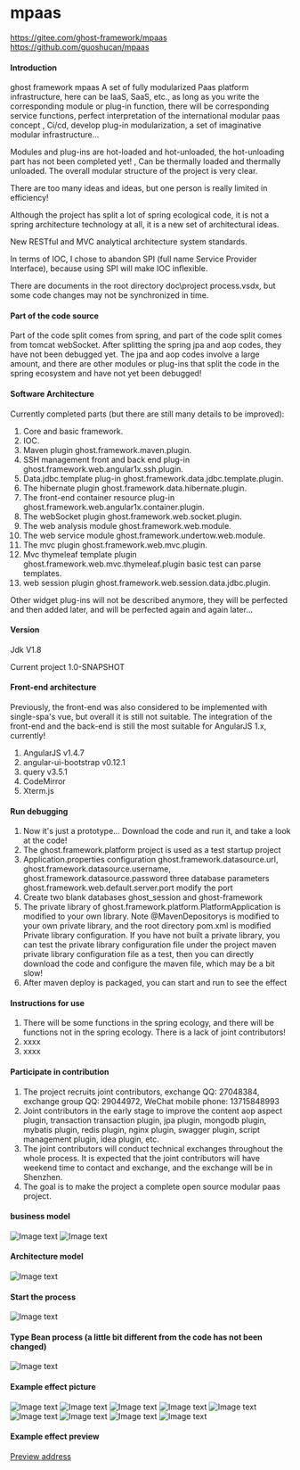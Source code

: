 # mpaas

https://gitee.com/ghost-framework/mpaas
https://github.com/guoshucan/mpaas

#### Introduction
ghost framework mpaas A set of fully modularized Paas platform infrastructure, here can be IaaS, SaaS, etc., as long as you write the corresponding module or plug-in function, there will be corresponding service functions, perfect interpretation of the international modular paas concept , Ci/cd, develop plug-in modularization, a set of imaginative modular infrastructure...

Modules and plug-ins are hot-loaded and hot-unloaded, the hot-unloading part has not been completed yet! , Can be thermally loaded and thermally unloaded. The overall modular structure of the project is very clear.

There are too many ideas and ideas, but one person is really limited in efficiency!

Although the project has split a lot of spring ecological code, it is not a spring architecture technology at all, it is a new set of architectural ideas.

New RESTful and MVC analytical architecture system standards.

In terms of IOC, I chose to abandon SPI (full name Service Provider Interface), because using SPI will make IOC inflexible.

There are documents in the root directory doc\project process.vsdx, but some code changes may not be synchronized in time.

#### Part of the code source

Part of the code split comes from spring, and part of the code split comes from tomcat webSocket.
After splitting the spring jpa and aop codes, they have not been debugged yet. The jpa and aop codes involve a large amount, and there are other modules or plug-ins that split the code in the spring ecosystem and have not yet been debugged!

#### Software Architecture

Currently completed parts (but there are still many details to be improved):
1. Core and basic framework.
2. IOC.
3. Maven plugin ghost.framework.maven.plugin.
4. SSH management front and back end plug-in ghost.framework.web.angular1x.ssh.plugin.
5. Data.jdbc.template plug-in ghost.framework.data.jdbc.template.plugin.
6. The hibernate plugin ghost.framework.data.hibernate.plugin.
7. The front-end container resource plug-in ghost.framework.web.angular1x.container.plugin.
8. The webSocket plugin ghost.framework.web.socket.plugin.
9. The web analysis module ghost.framework.web.module.
10. The web service module ghost.framework.undertow.web.module.
11. The mvc plugin ghost.framework.web.mvc.plugin.
12. Mvc thymeleaf template plugin ghost.framework.web.mvc.thymeleaf.plugin basic test can parse templates.
13. web session plugin ghost.framework.web.session.data.jdbc.plugin.

Other widget plug-ins will not be described anymore, they will be perfected and then added later, and will be perfected again and again later...

#### Version

Jdk V1.8

Current project 1.0-SNAPSHOT

#### Front-end architecture

Previously, the front-end was also considered to be implemented with single-spa's vue, but overall it is still not suitable. The integration of the front-end and the back-end is still the most suitable for AngularJS 1.x, currently!

1. AngularJS v1.4.7
2. angular-ui-bootstrap v0.12.1
3. query v3.5.1
4. CodeMirror
5. Xterm.js

#### Run debugging

1. Now it's just a prototype... Download the code and run it, and take a look at the code!
2. The ghost.framework.platform project is used as a test startup project
3. Application.properties configuration ghost.framework.datasource.url, ghost.framework.datasource.username,
    ghost.framework.datasource.password three database parameters
    ghost.framework.web.default.server.port modify the port
4. Create two blank databases ghost_session and ghost-framework
5. The private library of ghost.framework.platform.PlatformApplication is modified to your own library. Note @MavenDepositorys is modified to your own private library, and the root directory pom.xml is modified
    Private library configuration.
    If you have not built a private library, you can test the private library configuration file under the project maven private library configuration file as a test, then you can directly download the code and configure the maven file, which may be a bit slow!
6. After maven deploy is packaged, you can start and run to see the effect
#### Instructions for use

1. There will be some functions in the spring ecology, and there will be functions not in the spring ecology. There is a lack of joint contributors!
2. xxxx
3. xxxx

#### Participate in contribution

1. The project recruits joint contributors, exchange QQ: 27048384, exchange group QQ: 29044972, WeChat mobile phone: 13715848993
2. Joint contributors in the early stage to improve the content aop aspect plugin, transaction transaction plugin, jpa plugin, mongodb plugin, mybatis plugin, redis plugin, nginx plugin, swagger plugin, script management plugin, idea plugin, etc.
3. The joint contributors will conduct technical exchanges throughout the whole process. It is expected that the joint contributors will have weekend time to contact and exchange, and the exchange will be in Shenzhen.
4. The goal is to make the project a complete open source modular paas project.

####  business model
![Image text](https://gitee.com/ghost-framework/mpaas/raw/master/img/%E6%80%BB%E4%BD%93%E5%95%86%E4%B8%9A%E6%A8%A1%E5%BC%8F.jpg)
![Image text](https://gitee.com/ghost-framework/mpaas/raw/master/img/C%E3%80%81B%E3%80%81D%E7%AB%AF%E7%9A%84%E5%95%86%E4%B8%9A%E6%A8%A1%E5%BC%8F.jpg)

#### Architecture model

![Image text](https://gitee.com/ghost-framework/mpaas/raw/master/img/%E6%9E%B6%E6%9E%84%E6%A8%A1%E5%9E%8B.png)

#### Start the process

![Image text](https://gitee.com/ghost-framework/mpaas/raw/master/img/%E5%90%AF%E5%8A%A8%E6%B5%81%E7%A8%8B.png)

#### Type Bean process (a little bit different from the code has not been changed)

![Image text](https://gitee.com/ghost-framework/mpaas/raw/master/img/%E7%B1%BB%E5%9E%8B%E6%B3%A8%E8%A7%A3Bean%E6%B5%81%E7%A8%8B.jpg)

#### Example effect picture

![Image text](https://gitee.com/ghost-framework/mpaas/raw/master/img/ssh%E6%8F%92%E4%BB%B6%E6%95%88%E6%9E%9C.jpg)
![Image text](https://gitee.com/ghost-framework/mpaas/raw/master/img/%E5%B7%A6%E8%BE%B9%E5%AF%BC%E8%88%AA%E8%8F%9C%E5%8D%95%E5%AE%B9%E5%99%A8.jpg)
![Image text](https://gitee.com/ghost-framework/mpaas/raw/master/img/%E7%AE%A1%E7%90%86%E5%91%98%E6%8F%92%E4%BB%B6%E6%95%88%E6%9E%9C.jpg)
![Image text](https://gitee.com/ghost-framework/mpaas/raw/master/img/%E8%84%9A%E6%9C%AC%E6%8F%92%E4%BB%B6%E6%95%88%E6%9E%9C.jpg)
![Image text](https://gitee.com/ghost-framework/mpaas/raw/master/img/%E8%AE%BE%E7%BD%AE%E6%8F%92%E4%BB%B6%E6%95%88%E6%9E%9C.jpg)
![Image text](https://gitee.com/ghost-framework/mpaas/raw/master/img/%E9%A1%B6%E9%83%A8%E5%AF%BC%E8%88%AA%E8%8F%9C%E5%8D%95%E4%B8%AD%E9%97%B4%E6%8F%92%E4%BB%B6%E6%95%88%E6%9E%9C.jpg)
![Image text](https://gitee.com/ghost-framework/mpaas/raw/master/img/%E9%A1%B6%E9%83%A8%E5%AF%BC%E8%88%AA%E8%8F%9C%E5%8D%95%E5%8F%B3%E8%BE%B9%E6%8F%92%E4%BB%B6%E6%95%88%E6%9E%9C.jpg)
![Image text](https://gitee.com/ghost-framework/mpaas/raw/master/img/%E9%A1%B6%E9%83%A8%E5%AF%BC%E8%88%AA%E8%8F%9C%E5%8D%95%E5%B7%A6%E8%BE%B9%E6%95%88%E6%9E%9C.jpg)
![Image text](https://gitee.com/ghost-framework/mpaas/raw/master/img/%E9%A1%B6%E9%83%A8%E5%AF%BC%E8%88%AA%E8%8F%9C%E5%8D%95%E6%8F%92%E4%BB%B6%E5%AE%B9%E5%99%A8.jpg)

#### Example effect preview

[Preview address](http://mpaas.easy-cloud.online:8888)
